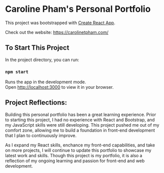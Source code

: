 # Caroline Pham's Personal Portfolio

This project was bootstrapped with [Create React App](https://github.com/facebook/create-react-app).

Check out the website: https://carolinetpham.com/

## To Start This Project

In the project directory, you can run:

### `npm start`

Runs the app in the development mode.\
Open [http://localhost:3000](http://localhost:3000) to view it in your browser.

## Project Reflections:

Building this personal portfolio has been a great learning experience. Prior to starting this project, I had no experience with React and Bootstrap, and my JavaScript skills were still developing. This project pushed me out of my comfort zone, allowing me to build a foundation in front-end development that I plan to continuously improve. 

As I expand my React skills, enchance my front-end capabilities, and take on more projects, I will continue to update this portfolio to showcase my latest work and skills. Though this project is my portfolio, it is also a reflection of my ongoing learning and passion for front-end and web development. 

